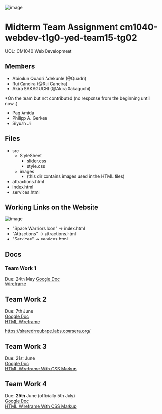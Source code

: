![image](https://user-images.githubusercontent.com/40524432/120882841-23abb300-c615-11eb-985a-52edbb0b9af0.png)

# Midterm Team Assignment cm1040-webdev-t1g0-yed-team15-tg02
UOL: CM1040 Web Development 

## Members
- Abiodun Quadri Adekunle (@Quadri)
- Rui Caneira (@Rui Caneira)
- Akira SAKAGUCHI (@Akira Sakaguchi)

*On the team but not contributed (no response from the beginning until now..)
- Pag Amida
- Philipp A. Gerken
- Siyuan Ji

## Files
 - src
   - StyleSheet
     - slider.css
     - style.css
   - images
     - (this dir contains images used in the HTML files)
 - attractions.html
 - index.html
 - services.html

## Working Links on the Website
![image](https://user-images.githubusercontent.com/40524432/122677830-0125b680-d21f-11eb-88e4-7f80937c6075.png)

- "Space Warriors Icon" -> index.html
- "Attractions" -> attractions.html 
- "Services" -> services.html

## Docs

### Team Work 1 
Due: 24th May
[Google Doc](https://docs.google.com/document/d/1TM3XTzS-jHbTuv0-nfarEP0nph9dBV8fzxDv3Th5vKw/edit#)  
[Wireframe](https://docs.google.com/presentation/d/14cTKkgStyIPKaMKLdJb1eDOViRzSaX8z4GSpHdkvQBI/edit#slide=id.p)

## Team Work 2  
Due: 7th June  
[Google Doc](https://docs.google.com/document/d/1EXWfN6egSDjuYhW9hr2uy1Sgz_lzvpmf_rbCXiCqSr8/edit#heading=h.wx0m714xgbhp)  
[HTML Wireframe](https://docs.google.com/presentation/d/14cTKkgStyIPKaMKLdJb1eDOViRzSaX8z4GSpHdkvQBI/edit#slide=id.gdc2266c543_0_15)

https://sharedrreubnpe.labs.coursera.org/

## Team Work 3
Due: 21st June  
[Google Doc](https://docs.google.com/document/d/1LwEYz0lQgT-N1N2XVYgL2kaPhzWI_5PlZhL-_UrGfdI/edit#heading=h.2d0hgrjwz7iv)  
[HTML Wireframe With CSS Markup](https://docs.google.com/presentation/d/1GCRgqE_-kgBDUFBchiBXWKzjbLgHmHuKXqOMsZlM82I/edit#slide=id.p)

## Team Work 4
Due: **25th** June (officially 5th July)  
[Google Doc](https://docs.google.com/document/d/1oYWBP6iCu2ZNTP56VDhln5VY7p8cOx5uzthpKYdhpaY/edit#)  
[HTML Wireframe With CSS Markup](https://docs.google.com/presentation/d/1GCRgqE_-kgBDUFBchiBXWKzjbLgHmHuKXqOMsZlM82I/edit#slide=id.p)
